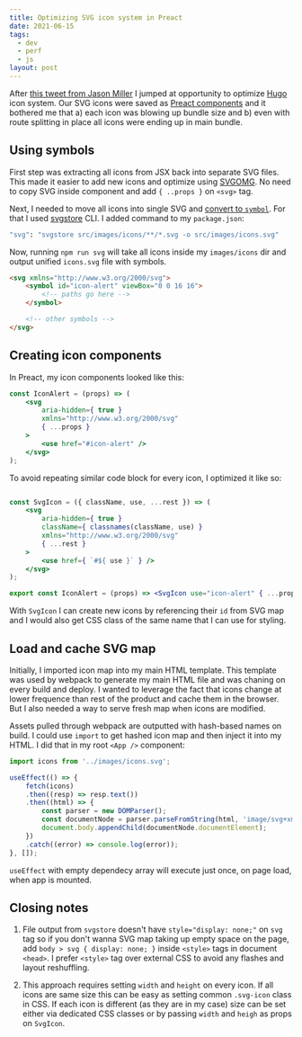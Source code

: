 ```yaml
---
title: Optimizing SVG icon system in Preact
date: 2021-06-15
tags:
  - dev
  - perf
  - js
layout: post
---
```


After [this tweet from Jason Miller](https://twitter.com/_developit/status/1382838799420514317) I jumped at opportunity to optimize [Hugo](https://withhugo.com) icon system. Our SVG icons were saved as [Preact components](https://css-tricks.com/creating-svg-icon-system-react/) and it bothered me that a) each icon was blowing up bundle size and b) even with route splitting in place all icons were ending up in main bundle.

## Using symbols

First step was extracting all icons from JSX back into separate SVG files. This made it easier to add new icons and optimize using [SVGOMG](https://jakearchibald.github.io/svgomg/). No need to copy SVG inside component and add `{ ..props }` on `<svg>` tag.

Next, I needed to move all icons into single SVG and [convert to `symbol`](https://css-tricks.com/svg-symbol-good-choice-icons/). For that I used [svgstore](https://github.com/svgstore/svgstore-cli) CLI. I added command to my `package.json`:

```bash
"svg": "svgstore src/images/icons/**/*.svg -o src/images/icons.svg"
```

Now, running `npm run svg` will take all icons inside my `images/icons` dir and output unified `icons.svg` file with symbols.

```html
<svg xmlns="http://www.w3.org/2000/svg">
    <symbol id="icon-alert" viewBox="0 0 16 16">
        <!-- paths go here -->
    </symbol>

    <!-- other symbols -->
</svg>
```

## Creating icon components

In Preact, my icon components looked like this:

```jsx
const IconAlert = (props) => (
    <svg
        aria-hidden={ true }
        xmlns="http://www.w3.org/2000/svg"
        { ...props }
    >
        <use href="#icon-alert" />
    </svg>
);
```

To avoid repeating similar code block for every icon, I optimized it like so:

```jsx

const SvgIcon = ({ className, use, ...rest }) => (
    <svg
        aria-hidden={ true }
        className={ classnames(className, use) }
        xmlns="http://www.w3.org/2000/svg"
        { ...rest }
    >
        <use href={ `#${ use }` } />
    </svg>
);

export const IconAlert = (props) => <SvgIcon use="icon-alert" { ...props } />;
```

With `SvgIcon` I can create new icons by referencing their `id` from SVG map and I would also get CSS class of the same name that I can use for styling.

## Load and cache SVG map

Initially, I imported icon map into my main HTML template. This template was used by webpack to generate my main HTML file and was chaning on every build and deploy. I wanted to leverage the fact that icons change at lower frequence than rest of the product and cache them in the browser. But I also needed a way to serve fresh map when icons are modified.

Assets pulled through webpack are outputted with hash-based names on build. I could use `import` to get hashed icon map and then inject it into my HTML. I did that in my root `<App />` component:

```jsx
import icons from '../images/icons.svg';

useEffect(() => {
    fetch(icons)
    .then((resp) => resp.text())
    .then((html) => {
        const parser = new DOMParser();
        const documentNode = parser.parseFromString(html, 'image/svg+xml');
        document.body.appendChild(documentNode.documentElement);
    })
    .catch((error) => console.log(error));
}, []);
```

`useEffect` with empty dependecy array will execute just once, on page load, when app is mounted.

## Closing notes

1. File output from `svgstore` doesn't have `style="display: none;"` on `svg` tag so if you don't wanna SVG map taking up empty space on the page, add `body > svg { display: none; }` inside `<style>` tags in document `<head>`. I prefer `<style>` tag over external CSS to avoid any flashes and layout reshuffling.

2. This approach requires setting `width` and `height` on every icon. If all icons are same size this can be easy as setting common `.svg-icon` class in CSS. If each icon is different (as they are in my case) size can be set either via dedicated CSS classes or by passing `width` and `heigh` as props on `SvgIcon`.
